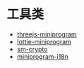 # 工具类

- [threejs-miniprogram](https://github.com/wechat-miniprogram/threejs-miniprogram)
- [lottie-miniprogram](https://github.com/wechat-miniprogram/lottie-miniprogram)
- [sm-crypto](https://github.com/wechat-miniprogram/sm-crypto)
- [miniprogram-i18n](https://github.com/wechat-miniprogram/miniprogram-i18n)
